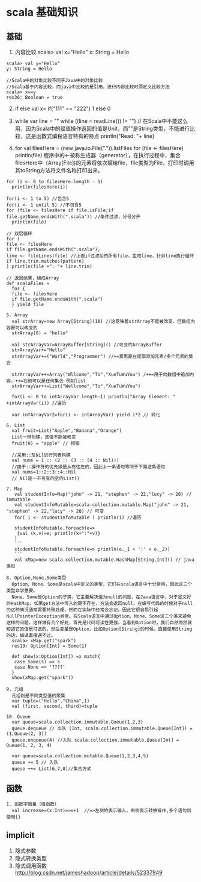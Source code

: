 # scala 基础知识

## 基础
  1. 内容比较
    scala> val x="Hello"
    x: String = Hello

    scala> val y="Hello"
    y: String = Hello

    //Scala中的对象比较不同于Java中的对象比较
    //Scala基于内容比较，而java中比较的是引用，进行内容比较时须定义比较方法
    scala> x==y
    res36: Boolean = true

  2. if else
    val x= if("111" == "222") 1 else 0

  3. while
    var line = ""
    while ((line = readLine()) != "") // 在Scala中不能这么用，因为Scala中的赋值操作返回的值是Unit，而""是String类型，不能进行比较，这是函数式编程语言特有的特点
    println("Read: "+ line)

  4. for
    val filesHere = (new java.io.File(".")).listFiles
    for (file <- filesHere)
      println(file)
    程序中的<-被称生成器（generator），在执行过程中，集合filesHere中（Array[File])的元素将依次赋给file，file类型为File，打印时调用其toString方法将文件名称打印出来。

    for (i <- 0 to filesHere.length - 1)
      println(filesHere(i))

    for(i <- 1 to 5) //包含5
    for(i <- 1 until 5) //不包含5
    for (file <- filesHere if file.isFile;if file.getName.endsWith(".scala")) //条件过滤，分号分开
      println(file)

    // 双层循环
    for (
    file <- filesHere
    if file.getName.endsWith(".scala");
    line <- fileLines(file) //上面if过滤后的所有file，生成line，针对line执行循环
    if line.trim.matches(pattern)
    ) println(file +": "+ line.trim)

    // 返回结果，组成Array
    def scalaFiles =
      for {
      file <- filesHere
      if file.getName.endsWith(".scala")
      } yield file

    5. Array
      val strArray=new Array[String](10) //这意味着strArray不能被改变，但数组内容是可以改变的
      strArray(0) = "hello"

      val strArrayVar=ArrayBuffer[String]() //可变的ArrayBuffer
      strArrayVar+="Hello"
      strArrayVar+=("World","Programmer") //+=意思是在尾部添加元素/多个元素的集合

      strArrayVar++=Array("Wllcome","To","XueTuWuYou") /++=用于向数组中追加内容，++=右侧可以是任何集合 例如list
      strArrayVar++=List("Wellcome","To","XueTuWuYou")

      for(i <- 0 to intArrayVar.length-1) println("Array Element: " +intArrayVar(i)) //遍历

      var intArrayVar2=for(i <- intArrayVar) yield i*2 // 转化

    6. List
      val fruit=List("Apple","Banana","Orange")
      List一但创建，其值不能被改变
      fruit(0) = "apple" // 报错

      //采用::及Nil进行列表构建
      val nums = 1 :: (2 :: (3 :: (4 :: Nil)))
      //由于::操作符的优先级是从右往左的，因此上一条语句等同于下面这条语句
      val nums=1::2::3::4::Nil
      // Nil是一不可变的空的List()

    7. Map
       val studentInfo=Map("john" -> 21, "stephen" -> 22,"lucy" -> 20) // immutable
       val studentInfoMutable=scala.collection.mutable.Map("john" -> 21, "stephen" -> 22,"lucy" -> 20) // 可变
       for( i <- studentInfoMutable ) println(i) //遍历

       studentInfoMutable.foreach(e=>
        {val (k,v)=e; println(k+":"+v)}
       )
       ```
       studentInfoMutable.foreach(e=> println(e._1 + ':' + e._2))
       ```
       val xMap=new scala.collection.mutable.HashMap[String,Int]() // java类似

    8. Option,None,Some类型
      Option、None、Some是scala中定义的类型，它们在scala语言中十分常用，因此这三个类型非学重要。
      None、Some是Option的子类，它主要解决值为null的问题，在Java语言中，对于定义好的HashMap，如果get方法中传入的键不存在，方法会返回null，在编写代码的时候对于null的这种情况通常需要特殊处理，然而在实际中经常会忘记，因此它很容易引起 NullPointerException异常。在Scala语言中通过Option、None、Some这三个类来避免这样的问题，这样做有几个好处，首先是代码可读性更强，当看到Option时，我们自然而然就知道它的值是可选的，然后变量是Option，比如Option[String]的时候，直接使用String的话，编译直接通不过。
      scala> xMap.get("spark")
      res19: Option[Int] = Some(1)

      def show(x:Option[Int]) =x match{
       case Some(s) => s
       case None => '????'
      }
      show(xMap.get("spark"))

    9. 元组
      元组则是不同类型值的聚集
      var tuple=("Hello","China",1)
      val (first, second, third)=tuple

    10. Queue
      var queue=scala.collection.immutable.Queue(1,2,3)
      queue.dequeue // 出队 (Int, scala.collection.immutable.Queue[Int]) = (1,Queue(2, 3))
      queue.enqueue(4) //入队 scala.collection.immutable.Queue[Int] = Queue(1, 2, 3, 4)

      var queue=scala.collection.mutable.Queue(1,2,3,4,5)
      queue += 5 // 入队
      queue ++= List(6,7,8)//集合方式

## 函数

    1. 函数字面量（值函数）
      val increase=(x:Int)=>x+1  //=>左侧的表示输入，右侧表示转换操作,多个语句则使用{}

## implicit

  1. 隐式参数
  2. 隐式转换类型
  3. 隐式调用函数
  http://blog.csdn.net/jameshadoop/article/details/52337949
